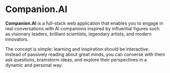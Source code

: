 # Companion.AI

**Companion.AI** is a full-stack web application that enables you to engage in real conversations with AI companions inspired by influential figures such as visionary leaders, brilliant scientists, legendary artists, and modern innovators.

The concept is simple: learning and inspiration should be interactive. Instead of passively reading about great minds, you can converse with them ask questions, brainstorm ideas, and explore their perspectives in a dynamic and personal way.
